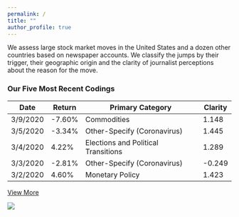 ```yaml
---
permalink: /
title: ""
author_profile: true
---
```


<p>We assess large stock market moves in the United States and a dozen other countries based on newspaper accounts. We classify the jumps by their trigger, their geographic origin and the clarity of journalist perceptions about the reason for the move.</p>

<h3>Our Five Most Recent Codings</h3>
<table>
  <thead>
    <tr>
      <th>Date</th>
      <th>Return</th>
      <th>Primary Category</th>
      <th>Clarity</th>
    </tr>
  </thead>
        <tr>
      <td>3/9/2020</td>
      <td>-7.60%</td>
      <td>Commodities</td>
      <td> 1.148</td>
    </tr>
      <tr>
      <td>3/5/2020</td>
      <td>-3.34%</td>
      <td>Other-Specify (Coronavirus)</td>
      <td> 1.445 </td>
    </tr>
    <tr>
      <td>3/4/2020</td>
      <td>4.22%</td>
      <td>Elections and Political Transitions</td>
      <td>1.289</td>
    </tr>
    <tr>
      <td>3/3/2020</td>
      <td>-2.81%</td>
      <td>Other-Specify (Coronavirus)</td>
      <td>-0.249</td>
    </tr>
      <tr>
      <td>3/2/2020</td>
      <td>4.60%</td>
      <td>Monetary Policy</td>
      <td>1.423</td>
    </tr>

  </table>
  <a href="https://docs.google.com/spreadsheets/d/1BtWwJ-DSvbxsfPoDShWBvEgVbbt65C1g5qiDQST4Sic/edit#gid=1174245246" target="_blank">View More</a>

<a href='https://docs.google.com/spreadsheets/d/1BtWwJ-DSvbxsfPoDShWBvEgVbbt65C1g5qiDQST4Sic/edit#gid=1174245246'><img src='https://stockjumpswebsite.github.io/stockjumps/files/fig1v2.png'></a> 
  


